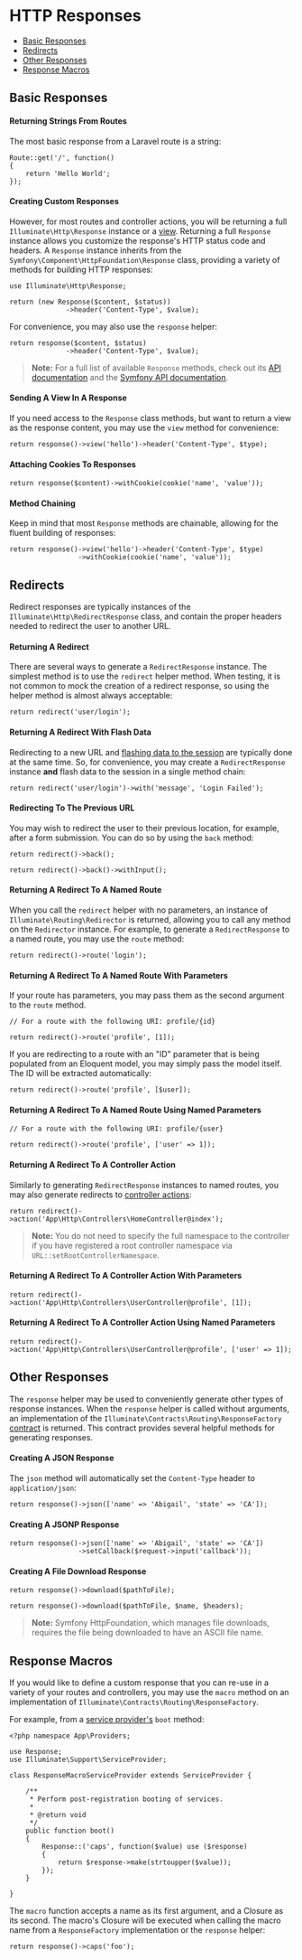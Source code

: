 # HTTP Responses

- [Basic Responses](#basic-responses)
- [Redirects](#redirects)
- [Other Responses](#other-responses)
- [Response Macros](#response-macros)

<a name="basic-responses"></a>
## Basic Responses

#### Returning Strings From Routes

The most basic response from a Laravel route is a string:

	Route::get('/', function()
	{
		return 'Hello World';
	});

#### Creating Custom Responses

However, for most routes and controller actions, you will be returning a full `Illuminate\Http\Response` instance or a [view](/docs/master/views). Returning a full `Response` instance allows you customize the response's HTTP status code and headers. A `Response` instance inherits from the `Symfony\Component\HttpFoundation\Response` class, providing a variety of methods for building HTTP responses:

	use Illuminate\Http\Response;

	return (new Response($content, $status))
	              ->header('Content-Type', $value);

For convenience, you may also use the `response` helper:

	return response($content, $status)
	              ->header('Content-Type', $value);

> **Note:** For a full list of available `Response` methods, check out its [API documentation](http://laravel.com/api/master/Illuminate/Http/Response.html) and the [Symfony API documentation](http://api.symfony.com/2.5/Symfony/Component/HttpFoundation/Response.html).

#### Sending A View In A Response

If you need access to the `Response` class methods, but want to return a view as the response content, you may use the `view` method for convenience:

	return response()->view('hello')->header('Content-Type', $type);

#### Attaching Cookies To Responses

	return response($content)->withCookie(cookie('name', 'value'));

#### Method Chaining

Keep in mind that most `Response` methods are chainable, allowing for the fluent building of responses:

	return response()->view('hello')->header('Content-Type', $type)
                     ->withCookie(cookie('name', 'value'));

<a name="redirects"></a>
## Redirects

Redirect responses are typically instances of the `Illuminate\Http\RedirectResponse` class, and contain the proper headers needed to redirect the user to another URL.

#### Returning A Redirect

There are several ways to generate a `RedirectResponse` instance. The simplest method is to use the `redirect` helper method. When testing, it is not common to mock the creation of a redirect response, so using the helper method is almost always acceptable:

	return redirect('user/login');

#### Returning A Redirect With Flash Data

Redirecting to a new URL and [flashing data to the session](/docs/master/session) are typically done at the same time. So, for convenience, you may create a `RedirectResponse` instance **and** flash data to the session in a single method chain:

	return redirect('user/login')->with('message', 'Login Failed');

#### Redirecting To The Previous URL

You may wish to redirect the user to their previous location, for example, after a form submission. You can do so by using the `back` method:

	return redirect()->back();

	return redirect()->back()->withInput();

#### Returning A Redirect To A Named Route

When you call the `redirect` helper with no parameters, an instance of `Illuminate\Routing\Redirector` is returned, allowing you to call any method on the `Redirector` instance. For example, to generate a `RedirectResponse` to a named route, you may use the `route` method:

	return redirect()->route('login');

#### Returning A Redirect To A Named Route With Parameters

If your route has parameters, you may pass them as the second argument to the `route` method.

	// For a route with the following URI: profile/{id}

	return redirect()->route('profile', [1]);

If you are redirecting to a route with an "ID" parameter that is being populated from an Eloquent model, you may simply pass the model itself. The ID will be extracted automatically:

	return redirect()->route('profile', [$user]);

#### Returning A Redirect To A Named Route Using Named Parameters

	// For a route with the following URI: profile/{user}

	return redirect()->route('profile', ['user' => 1]);

#### Returning A Redirect To A Controller Action

Similarly to generating `RedirectResponse` instances to named routes, you may also generate redirects to [controller actions](/docs/master/controllers):

	return redirect()->action('App\Http\Controllers\HomeController@index');

> **Note:** You do not need to specify the full namespace to the controller if you have registered a root controller namespace via `URL::setRootControllerNamespace`.

#### Returning A Redirect To A Controller Action With Parameters

	return redirect()->action('App\Http\Controllers\UserController@profile', [1]);

#### Returning A Redirect To A Controller Action Using Named Parameters

	return redirect()->action('App\Http\Controllers\UserController@profile', ['user' => 1]);

<a name="other-responses"></a>
## Other Responses

The `response` helper may be used to conveniently generate other types of response instances. When the `response` helper is called without arguments, an implementation of the `Illuminate\Contracts\Routing\ResponseFactory` [contract](/docs/master/contracts) is returned. This contract provides several helpful methods for generating responses.

#### Creating A JSON Response

The `json` method will automatically set the `Content-Type` header to `application/json`:

	return response()->json(['name' => 'Abigail', 'state' => 'CA']);

#### Creating A JSONP Response

	return response()->json(['name' => 'Abigail', 'state' => 'CA'])
	                 ->setCallback($request->input('callback'));

#### Creating A File Download Response

	return response()->download($pathToFile);

	return response()->download($pathToFile, $name, $headers);

> **Note:** Symfony HttpFoundation, which manages file downloads, requires the file being downloaded to have an ASCII file name.

<a name="response-macros"></a>
## Response Macros

If you would like to define a custom response that you can re-use in a variety of your routes and controllers, you may use the `macro` method on an implementation of `Illuminate\Contracts\Routing\ResponseFactory`.

For example, from a [service provider's](/docs/master/providers) `boot` method:

	<?php namespace App\Providers;

	use Response;
	use Illuminate\Support\ServiceProvider;

	class ResponseMacroServiceProvider extends ServiceProvider {

		/**
		 * Perform post-registration booting of services.
		 *
		 * @return void
		 */
		public function boot()
		{
			Response::('caps', function($value) use ($response)
			{
				return $response->make(strtoupper($value));
			});
		}

	}

The `macro` function accepts a name as its first argument, and a Closure as its second. The macro's Closure will be executed when calling the macro name from a `ResponseFactory` implementation or the `response` helper:

	return response()->caps('foo');
